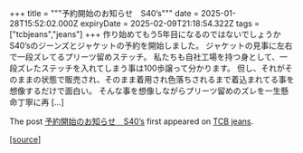 +++
title = """予約開始のお知らせ　S40’s"""
date = 2025-01-28T15:52:02.000Z
expiryDate = 2025-02-09T21:18:54.322Z
tags = ["tcbjeans","jeans"]
+++
作り始めてもう5年目になるのではないでしょうか S40’sのジーンズとジャケットの予約を開始しました。 ジャケットの見事に左右で一段ズレてるプリーツ留めステッチ。 私たちも自社工場を持つ身として、一段ズレたステッチを入れてしまう事は100歩譲って分かります。 但し、それがそのままの状態で販売され、そのまま着用され色落ちされるまで着込まれてる事を想像するだけで面白い。 そんな事を想像しながらプリーツ留めのズレを一生懸命丁寧に再 \[…\]

The post [予約開始のお知らせ　S40’s](http://tcbjeans.com/2025/01/29/51013) first appeared on [TCB jeans](http://tcbjeans.com).

[[source]](http://tcbjeans.com/2025/01/29/51013)
